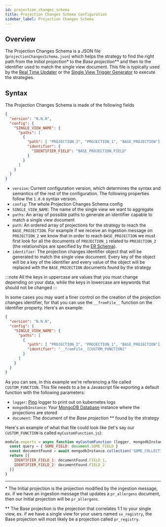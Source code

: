 ```yaml
---
id: projection_changes_schema
title: Projection Changes Schema Configuration
sidebar_label: Projection Changes Schema
---
```


## Overview

The Projection Changes Schema is a JSON file (`projectionChangesSchema.json`) which helps the strategy to find the right path from the *Initial projection*\* to the *Base projection*\*\* and then to the identifier used to match the single view document. This file is typically used by the [Real Time Updater](/fast_data/realtime_updater.md) or the [Single View Trigger Generator](/fast_data/single_view_trigger_generator.md) to execute the strategies.

## Syntax

The Projection Changes Schema is made of the following fields

```json title="projectionChangesSchema.json"
{
  "version": "N.N.N",
  "config": {
    "SINGLE_VIEW_NAME": {
      "paths": [
        {
          "path": [ "PROJECTION_2", "PROJECTION_1", "BASE_PROJECTION"],
          "identifier": {
            "IDENTIFIER_FIELD": "BASE_PROJECTION_FIELD"
          }
        }
      ]
    }
  }
}
```

* `version`: Current configuration version, which determines the syntax and semantics of the rest of the configuration. The following properties follow the `1.0.0` syntax version.
* `config`: The whole Projection Changes Schema config
* `SINGLE_VIEW_NAME`: The name of the single view we want to aggregate
* `paths`: An array of possible paths to generate an identifier capable to match a single view document
* `path`: An ordered array of projections for the strategy to reach the `BASE_PROJECTION`. For example if we receive an ingestion message on `PROJECTION_2` we know that in order to reach `BASE_PROJECTION` we must first look for all the documents of `PROJECTION_1` related to `PROJECTION_2` (the relationships are specified by the [ER Schema](/fast_data/configuration/config_maps/erSchema.md)).
* `identifier`: The projection changes identifier object that will be generated to match the single view document. Every key of the object will be a key of the identifier and every value of the object will be replaced with the `BASE_PROJECTION` documents found by the strategy

:::note
All the keys in uppercase are values that you must change depending on your data, while the keys in lowercase are keywords that should not be changed
:::

In some cases you may want a finer control on the creation of the projection changes identifier, for that you can use the `__fromFile__` function on the identifier property. Here's an example: 

```json title="projectionChangesSchema.json"
{
  "version": "N.N.N",
  "config": {
    "SINGLE_VIEW_NAME": {
      "paths": [
        {
          "path": [ "PROJECTION_2", "PROJECTION_1", "BASE_PROJECTION"],
          "identifier": "__fromFile__[CUSTOM_FUNCTION]"
        }
      ]
    }
  }
}
```

As you can see, in this example we're referencing a file called `CUSTOM_FUNCTION`. This file needs to a be a Javascript file exporting a default function with the following parameters:

- `logger`: [Pino](https://github.com/pinojs/pino) logger to print out on kubernetes logs
- `mongodbInstance`: Your [MongoDB Database](https://mongodb.github.io/node-mongodb-native/4.13/classes/Db.html) instance where the projections are stored
- `document`: The document of the *Base projection* \*\* found by the strategy

Here's an example of what that file could look like (let's say our `CUSTOM_FUNCTION` is called `myCustomFunction.js`):

```js title="myCustomFunction.js"
module.exports = async function myCustomFunction (logger, mongodbInstance, document) {
  const query = { SOME_FIELD: document.SOME_FIELD }
  const documentFound = await mongodbInstance.collection('SOME_COLLECTION').findOne(query)
  return [{
    IDENTIFIER_FIELD_1: documentFound.FIELD_1,
    IDENTIFIER_FIELD_2: documentFound.FIELD_2
  }]
}
```

---

\* The Initial projection is the projection modified by the ingestion message, ex. if we have an ingestion message that updates a  `pr_allergens` document, then our Initial projection will be `pr_allergens`.

\*\* The Base projection is the projection that correlates 1:1 to your single view, ex. if we have a single view for your users named `sv_registry`, the Base projection will most likely be a projection called `pr_registry`.
